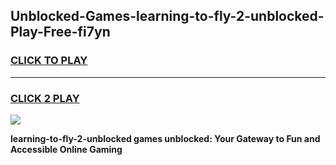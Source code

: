 
## Unblocked-Games-learning-to-fly-2-unblocked-Play-Free-fi7yn
<h3>
<a href="https://premium76.site?title=learning-to-fly-2-unblocked&ref=10A">CLICK TO PLAY</a></h3>
<hr>

<h3>
<a href="https://premium76.site?title=learning-to-fly-2-unblocked&ref=10A">CLICK 2 PLAY</a>
  
</h3>

<a href="https://premium76.site?title=learning-to-fly-2-unblocked&ref=10A"><img src="https://clearcache.store/games.png"></a>


**learning-to-fly-2-unblocked games unblocked: Your Gateway to Fun and Accessible Online Gaming**
